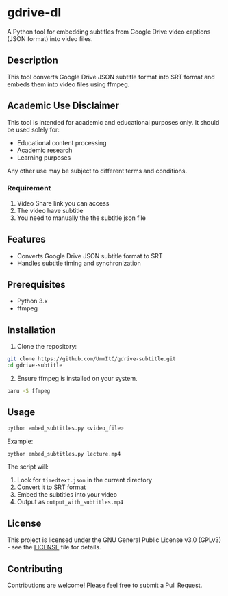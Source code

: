 # gdrive-dl

A Python tool for embedding subtitles from Google Drive video captions (JSON format) into video files.

## Description

This tool converts Google Drive JSON subtitle format into SRT format and embeds them into video files using ffmpeg.

## Academic Use Disclaimer

This tool is intended for academic and educational purposes only. It should be used solely for:
- Educational content processing
- Academic research
- Learning purposes

Any other use may be subject to different terms and conditions.

### Requirement

1. Video Share link you can access
2. The video have subtitle
3. You need to manually the the subtitle json file

## Features

- Converts Google Drive JSON subtitle format to SRT
- Handles subtitle timing and synchronization

## Prerequisites

- Python 3.x
- ffmpeg

## Installation

1. Clone the repository:

```bash
git clone https://github.com/UmmItC/gdrive-subtitle.git
cd gdrive-subtitle
```

2. Ensure ffmpeg is installed on your system.

```bash
paru -S ffmpeg
```

## Usage

```bash
python embed_subtitles.py <video_file>
```

Example:
```bash
python embed_subtitles.py lecture.mp4
```

The script will:

1. Look for `timedtext.json` in the current directory
2. Convert it to SRT format
3. Embed the subtitles into your video
4. Output as `output_with_subtitles.mp4`

## License

This project is licensed under the GNU General Public License v3.0 (GPLv3) - see the [LICENSE](./LICENSE) file for details.

## Contributing

Contributions are welcome! Please feel free to submit a Pull Request.